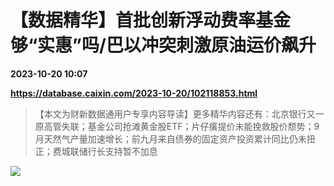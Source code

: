 # 【数据精华】首批创新浮动费率基金够“实惠”吗/巴以冲突刺激原油运价飙升

**2023-10-20 10:07**

**https://database.caixin.com/2023-10-20/102118853.html**

> 【本文为财新数据通用户专享内容导读】更多精华内容还有：北京银行又一原高管失联；基金公司抢滩黄金股ETF；片仔癀提价未能挽救股价颓势；9月天然气产量加速增长；前九月来自债券的固定资产投资累计同比仍未扭正；费城联储行长支持暂不加息

  

![](https://img.caixin.com/2023-10-20/169779457627947_840_560.jpg)